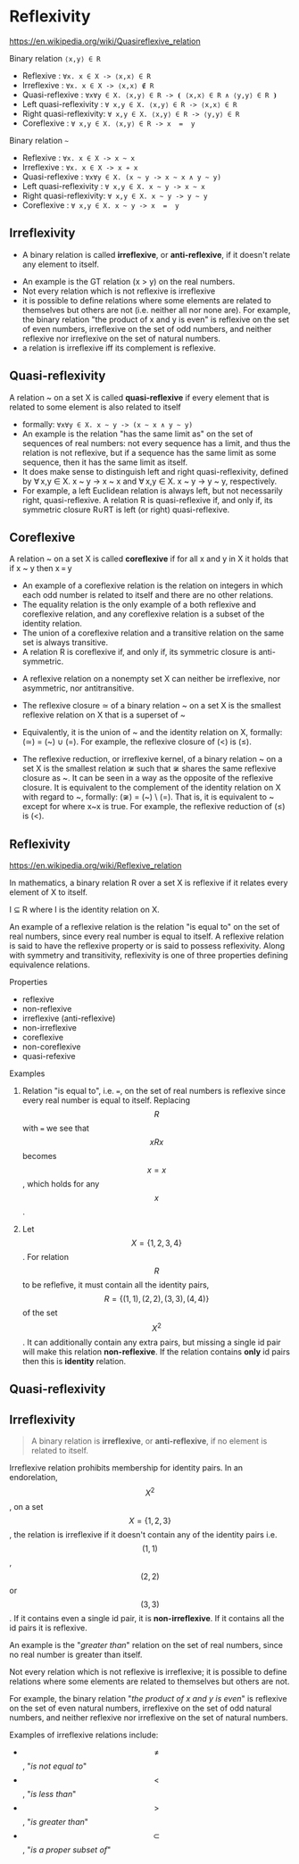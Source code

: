# Reflexivity

https://en.wikipedia.org/wiki/Quasireflexive_relation

Binary relation `⟨x,y⟩ ∈ R`
* Reflexive              : `∀x. x ∈ X -> ⟨x,x⟩ ∈ R`
* Irreflexive            : `∀x. x ∈ X -> ⟨x,x⟩ ∉ R`
* Quasi-reflexive        : `∀x∀y ∈ X. ⟨x,y⟩ ∈ R -> ⦗ ⟨x,x⟩ ∈ R ∧ ⟨y,y⟩ ∈ R ⦘`
* Left quasi-reflexivity : `∀ x,y ∈ X. ⟨x,y⟩ ∈ R -> ⟨x,x⟩ ∈ R`
* Right quasi-reflexivity: `∀ x,y ∈ X. ⟨x,y⟩ ∈ R -> ⟨y,y⟩ ∈ R`
* Coreflexive            : `∀ x,y ∈ X. ⟨x,y⟩ ∈ R -> x  =  y`


Binary relation `~`
* Reflexive              : `∀x. x ∈ X -> x ~ x` 
* Irreflexive            : `∀x. x ∈ X -> x ≁ x`
* Quasi-reflexive        : `∀x∀y ∈ X. (x ~ y -> x ~ x ∧ y ~ y)`
* Left quasi-reflexivity : `∀ x,y ∈ X. x ~ y -> x ~ x`
* Right quasi-reflexivity: `∀ x,y ∈ X. x ~ y -> y ~ y`
* Coreflexive            : `∀ x,y ∈ X. x ~ y -> x  =  y`



## Irreflexivity

* A binary relation is called **irreflexive**, or **anti-reflexive**, if it doesn't relate any element to itself.
- An example is the GT relation (x > y) on the real numbers.
- Not every relation which is not reflexive is irreflexive
- it is possible to define relations where some elements are related to themselves but others are not (i.e. neither all nor none are). For example, the binary relation "the product of x and y is even" is reflexive on the set of even numbers, irreflexive on the set of odd numbers, and neither reflexive nor irreflexive on the set of natural numbers.
- a relation is irreflexive iff its complement is reflexive.

## Quasi-reflexivity

A relation ~ on a set X is called **quasi-reflexive** if every element that is related to some element is also related to itself
- formally: `∀x∀y ∈ X. x ~ y -> (x ~ x ∧ y ~ y)`
- An example is the relation "has the same limit as" on the set of sequences of real numbers: not every sequence has a limit, and thus the relation is not reflexive, but if a sequence has the same limit as some sequence, then it has the same limit as itself.
- It does make sense to distinguish left and right quasi-reflexivity, defined by ∀ x,y ∈ X. x ~ y -> x ~ x and ∀ x,y ∈ X. x ~ y -> y ~ y, respectively.
- For example, a left Euclidean relation is always left, but not necessarily right, quasi-reflexive. A relation R is quasi-reflexive if, and only if, its symmetric closure R∪RT is left (or right) quasi-reflexive.

## Coreflexive

A relation ~ on a set X is called **coreflexive** if for all x and y in X it holds that if x ~ y then x = y
- An example of a coreflexive relation is the relation on integers in which each odd number is related to itself and there are no other relations.
- The equality relation is the only example of a both reflexive and coreflexive relation, and any coreflexive relation is a subset of the identity relation.
- The union of a coreflexive relation and a transitive relation on the same set is always transitive.
- A relation R is coreflexive if, and only if, its symmetric closure is anti-symmetric.

* A reflexive relation on a nonempty set X can neither be irreflexive, nor asymmetric, nor antitransitive.

* The reflexive closure ≃ of a binary relation ~ on a set X is the smallest reflexive relation on X that is a superset of ~
* Equivalently, it is the union of ~ and the identity relation on X, formally: (≃) = (~) ∪ (=). For example, the reflexive closure of (<) is (≤).

* The reflexive reduction, or irreflexive kernel, of a binary relation ~ on a set X is the smallest relation ≆ such that ≆ shares the same reflexive closure as ~. It can be seen in a way as the opposite of the reflexive closure. It is equivalent to the complement of the identity relation on X with regard to ~, formally: (≆) = (~) \ (=). That is, it is equivalent to ~ except for where x~x is true. For example, the reflexive reduction of (≤) is (<).



## Reflexivity

https://en.wikipedia.org/wiki/Reflexive_relation

In mathematics, a binary relation R over a set X is reflexive if it relates every element of X to itself.

I ⊆ R where I is the identity relation on X.

An example of a reflexive relation is the relation "is equal to" on the set of real numbers, since every real number is equal to itself. A reflexive relation is said to have the reflexive property or is said to possess reflexivity. Along with symmetry and transitivity, reflexivity is one of three properties defining equivalence relations.

Properties
- reflexive
- non-reflexive
- irreflexive (anti-reflexive)
- non-irreflexive
- coreflexive
- non-coreflexive
- quasi-refexive


Examples

1. Relation "is equal to", i.e. `=`, on the set of real numbers is reflexive since every real number is equal to itself. Replacing $$R$$ with `=` we see that $$xRx$$ becomes $$x=x$$, which holds for any $$x$$.

2. Let $$X=\{1,2,3,4\}$$. For relation $$R$$ to be reflefive, it must contain all the identity pairs, $$R=\{(1,1), (2,2), (3,3), (4,4)\}$$ of the set $$X^2$$. It can additionally contain any extra pairs, but missing a single id pair will make this relation __non-reflexive__. If the relation contains **only** id pairs then this is **identity** relation.


## Quasi-reflexivity


## Irreflexivity

> A binary relation is **irreflexive**, or **anti-reflexive**, if no element is related to itself.

Irreflexive relation prohibits membership for identity pairs. In an endorelation, $$X^2$$, on a set $$X=\{1,2,3\}$$, the relation is irreflexive if it doesn't contain any of the identity pairs i.e. $$(1,1)$$, $$(2,2)$$ or $$(3,3)$$. If it contains even a single id pair, it is __non-irreflexive__. If it contains all the id pairs it is reflexive.

An example is the "_greater than_" relation on the set of real numbers, since no real number is greater than itself.

Not every relation which is not reflexive is irreflexive; it is possible to define relations where some elements are related to themselves but others are not.

For example, the binary relation "_the product of x and y is even_" is reflexive on the set of even natural numbers, irreflexive on the set of odd natural numbers, and neither reflexive nor irreflexive on the set of natural numbers.

Examples of irreflexive relations include:
- $$\not =$$, "_is not equal to_"
- $$\lt$$, "_is less than_"
- $$\gt$$, "_is greater than_"
- $$\subset$$, "_is a proper subset of_"
